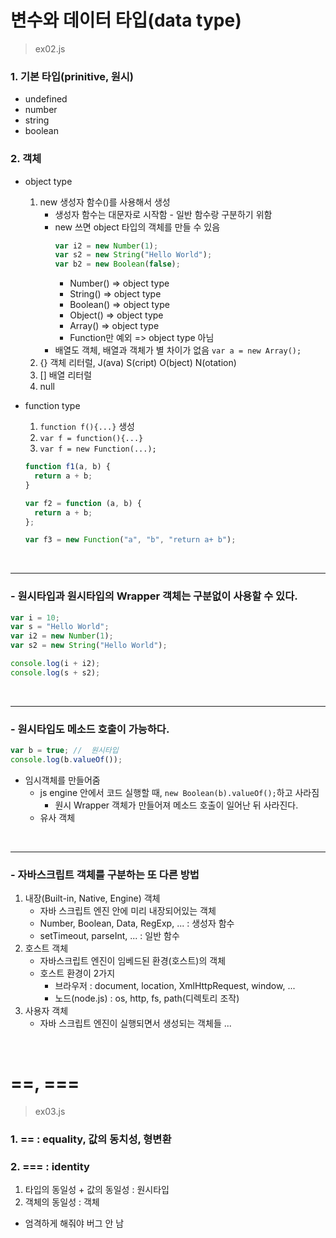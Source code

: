 # 변수와 데이터 타입(data type)
> ex02.js
### 1. 기본 타입(prinitive, 원시)

- undefined
- number
- string
- boolean

### 2. 객체

- object type
  1. new 생성자 함수()를 사용해서 생성
     - 생성자 함수는 대문자로 시작함 - 일반 함수랑 구분하기 위함
     - new 쓰면 object 타입의 객체를 만들 수 있음
       ```js
       var i2 = new Number(1);
       var s2 = new String("Hello World");
       var b2 = new Boolean(false);
       ```
       - Number() => object type
       - String() => object type
       - Boolean() => object type
       - Object() => object type
       - Array() => object type
       - Function만 예외 => object type 아님
     - 배열도 객체, 배열과 객체가 별 차이가 없음
       `var a = new Array(); `
  2. {} 객체 리터럴, J(ava) S(cript) O(bject) N(otation)
  3. [] 배열 리터럴
  4. null
- function type

  1. `function f(){...}` 생성
  2. `var f = function(){...}`
  3. `var f = new Function(...);`

  ```js
  function f1(a, b) {
    return a + b;
  }

  var f2 = function (a, b) {
    return a + b;
  };

  var f3 = new Function("a", "b", "return a+ b");
  ```

<br>

----

### - 원시타입과 원시타입의 Wrapper 객체는 구분없이 사용할 수 있다.

```js
var i = 10;
var s = "Hello World";
var i2 = new Number(1);
var s2 = new String("Hello World");

console.log(i + i2);
console.log(s + s2);
```

<br>

---

### - 원시타입도 메소드 호출이 가능하다.

```js
var b = true; //  원시타입
console.log(b.valueOf());
```

- 임시객체를 만들어줌
  - js engine 안에서 코드 실행할 때, `new Boolean(b).valueOf();`하고 사라짐
    - 원시 Wrapper 객체가 만들어져 메소드 호출이 일어난 뒤 사라진다.
  - 유사 객체

<br>

----

### - 자바스크립트 객체를 구분하는 또 다른 방법

1. 내장(Built-in, Native, Engine) 객체
   - 자바 스크립트 엔진 안에 미리 내장되어있는 객체
   - Number, Boolean, Data, RegExp, ... : 생성자 함수
   - setTimeout, parseInt, ... : 일반 함수
2. 호스트 객체
   - 자바스크립트 엔진이 임베드된 환경(호스트)의 객체
   - 호스트 환경이 2가지
     - 브라우저 : document, location, XmlHttpRequest, window, ...
     - 노드(node.js) : os, http, fs, path(디렉토리 조작)
3. 사용자 객체
   - 자바 스크립트 엔진이 실행되면서 생성되는 객체들 ...


<br>


# ==, ===
> ex03.js
### 1. == : equality, 값의 동치성, 형변환
### 2. === : identity
1. 타입의 동일성 + 값의 동일성 : 원시타입
2. 객체의 동일성 : 객체
+ 엄격하게 해줘야 버그 안 남